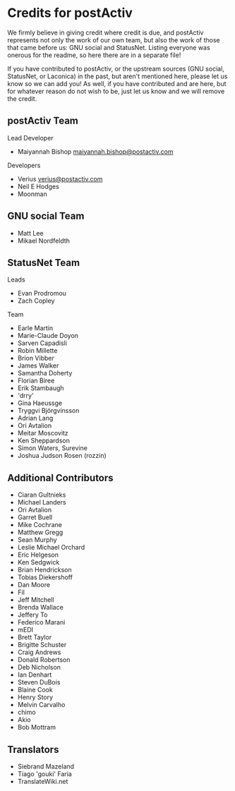 Credits for postActiv
=====================
We firmly believe in giving credit where credit is due, and postActiv
represents not only the work of our own team, but also the work of those that
came before us: GNU social and StatusNet.  Listing everyone was onerous for the
readme, so here there are in a separate file!

If you have contributed to postActiv, or the upstream sources (GNU social,
StatusNet, or Laconica) in the past, but aren't mentioned here, please let us
know so we can add you!  As well, if you have contributed and are here, but for
whatever reason do not wish to be, just let us know and we will remove the
credit.

postActiv Team
--------------
Lead Developer
* Maiyannah Bishop <maiyannah.bishop@postactiv.com>

Developers
* Verius <verius@postactiv.com>
* Neil E Hodges
* Moonman


GNU social Team
---------------
* Matt Lee
* Mikael Nordfeldth

StatusNet Team
--------------
Leads
* Evan Prodromou
* Zach Copley

Team
* Earle Martin
* Marie-Claude Doyon
* Sarven Capadisli
* Robin Millette
* Brion Vibber
* James Walker
* Samantha Doherty
* Florian Biree
* Erik Stambaugh
* 'drry'
* Gina Haeussge
* Tryggvi Björgvinsson
* Adrian Lang
* Ori Avtalion
* Meitar Moscovitz
* Ken Sheppardson
* Simon Waters, Surevine
* Joshua Judson Rosen (rozzin)

Additional Contributors
-----------------------
* Ciaran Gultnieks
* Michael Landers
* Ori Avtalion
* Garret Buell
* Mike Cochrane
* Matthew Gregg
* Sean Murphy
* Leslie Michael Orchard
* Eric Helgeson
* Ken Sedgwick
* Brian Hendrickson
* Tobias Diekershoff
* Dan Moore
* Fil
* Jeff Mitchell
* Brenda Wallace
* Jeffery To
* Federico Marani
* mEDI
* Brett Taylor
* Brigitte Schuster
* Craig Andrews
* Donald Robertson
* Deb Nicholson
* Ian Denhart
* Steven DuBois
* Blaine Cook
* Henry Story
* Melvin Carvalho
* chimo
* Akio
* Bob Mottram

Translators
-----------
* Siebrand Mazeland
* Tiago 'gouki' Faria
* TranslateWiki.net